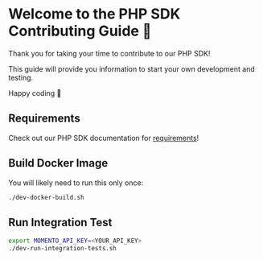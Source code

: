 # Welcome to the PHP SDK Contributing Guide :wave:

Thank you for taking your time to contribute to our PHP SDK!

This guide will provide you information to start your own development and testing.

Happy coding :dancer:

## Requirements

Check out our PHP SDK documentation for [requirements](https://docs.momentohq.com/sdks/php#requirements)!

## Build Docker Image

You will likely need to run this only once:

```bash
./dev-docker-build.sh
```

## Run Integration Test

```bash
export MOMENTO_API_KEY=<YOUR_API_KEY>
./dev-run-integration-tests.sh
```
